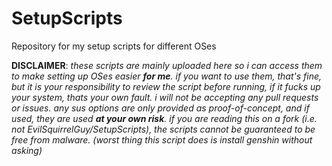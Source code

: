 # SetupScripts
Repository for my setup scripts for different OSes

**DISCLAIMER**: _these scripts are mainly uploaded here so i can access them to make setting up OSes easier **for me**. if you want to use them, that's fine,
but it is your responsibility to review the script before running, if it fucks up your system, thats your own fault. i will not be accepting any pull requests
or issues. any sus options are only provided as proof-of-concept, and if used, they are used **at your own risk**. if you are reading this on a fork (i.e. not
EvilSquirrelGuy/SetupScripts), the scripts cannot be guaranteed to be free from malware. (worst thing this script does is install genshin without asking)_
